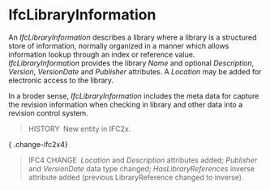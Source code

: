 IfcLibraryInformation
=====================

An _IfcLibraryInformation_ describes a library where a library is a structured store of information, normally organized in a manner which allows information lookup through an index or reference value. _IfcLibraryInformation_ provides the library _Name_ and optional _Description_, _Version_, _VersionDate_ and _Publisher_ attributes. A _Location_ may be added for electronic access to the library.

In a broder sense, _IfcLibraryInformation_ includes the meta data for capture the revision information when checking in library and other data into a revision control system.

> HISTORY&nbsp; New entity in IFC2x.

{ .change-ifc2x4}
> IFC4 CHANGE&nbsp; _Location_ and _Description_ attributes added; _Publisher_ and _VersionDate_ data type changed; _HasLibraryReferences_ inverse attribute added (previous LibraryReference changed to inverse).
